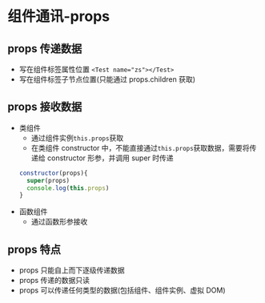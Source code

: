 # 组件通讯-props

## props 传递数据

- 写在组件标签属性位置
  `<Test name="zs"></Test>`
- 写在组件标签子节点位置(只能通过 props.children 获取)

## props 接收数据

- 类组件
  - 通过组件实例`this.props`获取
  - 在类组件 constructor 中，不能直接通过`this.props`获取数据，需要将传递给 constructor 形参，并调用 super 时传递
  ```js
  constructor(props){
    super(props)
    console.log(this.props)
  }
  ```
- 函数组件
  - 通过函数形参接收

## props 特点

- props 只能自上而下逐级传递数据
- props 传递的数据只读
- props 可以传递任何类型的数据(包括组件、组件实例、虚拟 DOM)
